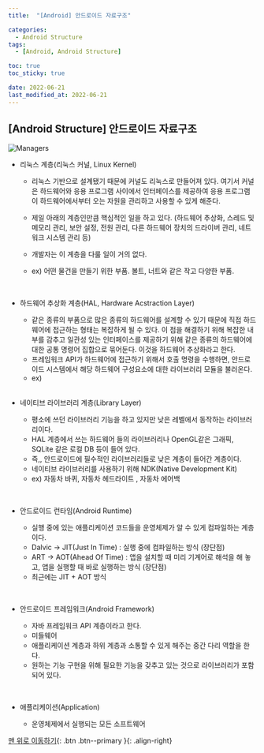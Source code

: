 ```yaml
---
title:  "[Android] 안드로이드 자료구조" 

categories:
  - Android Structure
tags:
  - [Android, Android Structure]

toc: true
toc_sticky: true

date: 2022-06-21
last_modified_at: 2022-06-21
---
```


## [Android Structure] 안드로이드 자료구조

![Managers](https://user-images.githubusercontent.com/61777583/176137159-810f4096-3e71-4a3b-a05f-669559036ab4.png)

- 리눅스 계층(리눅스 커널, Linux Kernel)

  - 리눅스 기반으로 설계됐기 때문에 커널도 리눅스로 만들어져 있다. 여기서 커널은 하드웨어와 응용 프로그램 사이에서 인터페이스를 제공하여 응용 프로그램이 하드웨어에서부터 오는 자원을 관리하고 사용할 수 있게 해준다. 

  - 제일 아래의 계층인만큼 핵심적인 일을 하고 있다. (하드웨어 추상화, 스레드 및 메모리 관리, 보안 설정, 전원 관리, 다른 하드웨어 장치의 드라이버 관리, 네트워크 시스템 관리 등)

  - 개발자는 이 계층을 다룰 일이 거의 없다.

  - ex) 어떤 물건을 만들기 위한 부품. 볼트, 너트와 같은 작고 다양한 부품.    
<br>
    
- 하드웨어 추상화 계층(HAL, Hardware Acstraction Layer)

  - 같은 종류의 부품으로 많은 종류의 하드웨어를 설계할 수 있기 때문에 직접 하드웨어에 접근하는 형태는 복잡하게 될 수 있다. 이 점을 해결하기 위해 복잡한 내부를 감추고 일관성 있는 인터페이스를 제공하기 위해 같은 종류의 하드웨어에 대한 공통 명령어 집합으로 묶어둔다. 이것을 하드웨어 추상화라고 한다. 
  - 프레임워크 API가 하드웨어에 접근하기 위해서 호출 명령을 수행하면, 안드로이드 시스템에서 해당 하드웨어 구성요소에 대한 라이브러리 모듈을 불러온다. 
  - ex)     
  <br>

- 네이티브 라이브러리 계층(Library Layer)

  - 평소에 쓰던 라이브러리 기능을 하고 있지만 낮은 레벨에서 동작하는 라이브러리이다.
  - HAL 계층에서 쓰는 하드웨어 들의 라이브러리나  OpenGL같은 그래픽, SQLite 같은 로컬 DB 등이 들어 있다.
  - 즉,, 안드로이드에 필수적인 라이브러리들로 낮은 계층이 들어간 계층이다.
  - 네이티브 라이브러리를 사용하기 위해 NDK(Native Development Kit)
  - ex) 자동차 바퀴, 자동차 헤드라이트 , 자동차 에어백     
<br>
  
- 안드로이드 런타임(Android Runtime)

  - 실행 중에 있는 애플리케이션 코드들을 운영체제가 알 수 있게 컴파일하는 계층이다.
  - Dalvic -> JIT(Just In Time) : 실행 중에 컴파일하는 방식 (장단점)
  - ART -> AOT(Ahead Of Time) : 앱을 설치할 때 미리 기계어로 해석을 해 놓고, 앱을 실행할 때 바로 실행하는 방식 (장단점)
  - 최근에는 JIT + AOT 방식     
<br>
  

- 안드로이드 프레임워크(Android Framework)

  - 자바 프레임워크 API 계층이라고 한다.
  - 미들웨어
  - 애플리케이션 계층과 하위 계층과 소통할 수 있게 해주는 중간 다리 역할을 한다.
  - 원하는 기능 구현을 위해 필요한 기능을 갖추고 있는 것으로 라이브러리가 포함되어 있다.     
<br>
  

- 애플리케이션(Application)

  - 운영체제에서 실행되는 모든 소프트웨어     

[맨 위로 이동하기](#){: .btn .btn--primary }{: .align-right} 